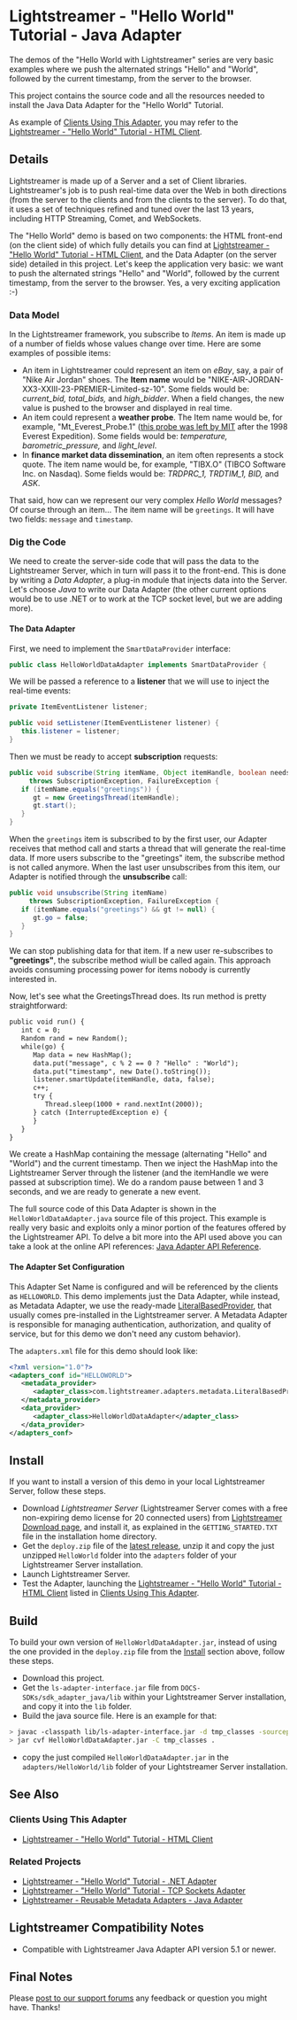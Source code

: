 # Lightstreamer - "Hello World" Tutorial - Java Adapter #

<!-- START DESCRIPTION lightstreamer-example-helloworld-adapter-java -->
The demos of the "Hello World with Lightstreamer" series are very basic examples where we push the alternated strings "Hello" and "World", followed by the current timestamp, from the server to the browser. 

This project contains the source code and all the resources needed to install the Java Data Adapter for the "Hello World" Tutorial.

As example of [Clients Using This Adapter](https://github.com/Weswit/Lightstreamer-example-HelloWorld-adapter-java#clients-using-this-adapter), you may refer to the [Lightstreamer - "Hello World" Tutorial - HTML Client](https://github.com/Weswit/Lightstreamer-example-HelloWorld-client-javascript).

## Details

Lightstreamer is made up of a Server and a set of Client libraries. Lightstreamer's job is to push real-time data over the Web in both directions (from the server to the clients and from the clients to the server). To do that, it uses a set of techniques refined and tuned over the last 13 years, including HTTP Streaming, Comet, and WebSockets.<br>
<!-- END DESCRIPTION lightstreamer-example-helloworld-adapter-java -->

The "Hello World" demo is based on two components: the HTML front-end (on the client side) of which fully details you can find at [Lightstreamer - "Hello World" Tutorial - HTML Client](https://github.com/Weswit/Lightstreamer-example-HelloWorld-client-javascript), and the Data Adapter (on the server side) detailed in this project.
Let's keep the application very basic: we want to push the alternated strings "Hello" and "World", followed by the current timestamp, from the server to the browser. Yes, a very exciting application :-)

### Data Model

In the Lightstreamer framework, you subscribe to *Items*. An item is made up of a number of fields whose values change over time. Here are some examples of possible items:

* An item in Lightstreamer could represent an item on *eBay*, say, a pair of "Nike Air Jordan" shoes. The <b>Item name</b> would be "NIKE-AIR-JORDAN-XX3-XXIII-23-PREMIER-Limited-sz-10". Some fields would be: <i>current_bid, total_bids,</i> and <i>high_bidder</i>. When a field changes, the new value is pushed to the browser and displayed in real time.
* An item could represent a <b>weather probe</b>. The Item name would be, for example, "Mt_Everest_Probe.1" ([this probe was left by MIT](http://web.media.mit.edu/%7Efletcher/argos/weather-probes.html) after the 1998 Everest Expedition). Some fields would be: <i>temperature, barometric_pressure,</i> and <i>light_level</i>.
* In <b>finance market data dissemination</b>, an item often represents a stock quote. The item name would be, for example, "TIBX.O" (TIBCO Software Inc. on Nasdaq). Some fields would be: <i>TRDPRC_1, TRDTIM_1, BID,</i> and <i>ASK</i>.

That said, how can we represent our very complex *Hello World* messages? Of course through an item... The item name will be `greetings`. It will have two fields: `message` and `timestamp`.

### Dig the Code

We need to create the server-side code that will pass the data to the Lightstreamer Server, which in turn will pass it to the front-end. This is done by writing a *Data Adapter*, a plug-in module that injects data into the Server. Let's choose *Java* to write our Data Adapter (the other current options would be to use .NET or to work at the TCP socket level, but we are adding more).

#### The Data Adapter
First, we need to implement the `SmartDataProvider` interface:

```java
public class HelloWorldDataAdapter implements SmartDataProvider {
```

We will be passed a reference to a <b>listener</b> that we will use to inject the real-time events:

```java
private ItemEventListener listener;

public void setListener(ItemEventListener listener) {
   this.listener = listener;
}
```

Then we must be ready to accept <b>subscription</b> requests:

```java
public void subscribe(String itemName, Object itemHandle, boolean needsIterator)
     throws SubscriptionException, FailureException {
   if (itemName.equals("greetings")) {
      gt = new GreetingsThread(itemHandle);
      gt.start();
   }
}
```

When the `greetings` item is subscribed to by the first user, our Adapter receives that method call and starts a thread that will generate the real-time data. If more users subscribe to the "greetings" item, the subscribe method is not called anymore. When the last user unsubscribes from this item, our Adapter is notified through the <b>unsubscribe</b> call:

```java
public void unsubscribe(String itemName)
     throws SubscriptionException, FailureException {
   if (itemName.equals("greetings") && gt != null) {
      gt.go = false;
   }
}
```

We can stop publishing data for that item. If a new user re-subscribes to <b>"greetings"</b>, the subscribe method wiull be called again. This approach avoids consuming processing power for items nobody is currently interested in.

Now, let's see what the GreetingsThread does. Its run method is pretty straightforward:

```html
public void run() {
   int c = 0;
   Random rand = new Random();
   while(go) {
      Map data = new HashMap();
      data.put("message", c % 2 == 0 ? "Hello" : "World");
      data.put("timestamp", new Date().toString());
      listener.smartUpdate(itemHandle, data, false);
      c++;
      try {
         Thread.sleep(1000 + rand.nextInt(2000));
      } catch (InterruptedException e) {
      }
   }
}
```

We create a HashMap containing the message (alternating "Hello" and "World") and the current timestamp. Then we inject the HashMap into the Lightstreamer Server through the listener (and the itemHandle we were passed at subscription time). We do a random pause between 1 and 3 seconds, and we are ready to generate a new event.

The full source code of this Data Adapter is shown in the `HelloWorldDataAdapter.java` source file of this project.
This example is really very basic and exploits only a minor portion of the features offered by the Lightstreamer API. To delve a bit more into the API used above you can take a look at the online API references: [Java Adapter API Reference](http://www.lightstreamer.com/docs/adapter_java_api/index.html).

#### The Adapter Set Configuration

This Adapter Set Name is configured and will be referenced by the clients as `HELLOWORLD`.
This demo implements just the Data Adapter, while instead, as Metadata Adapter, we use the ready-made [LiteralBasedProvider](https://github.com/Weswit/Lightstreamer-example-ReusableMetadata-adapter-java), that usually comes pre-installed in the Lightstreamer server. A Metadata Adapter is responsible for managing authentication, authorization, and quality of service, but for this demo we don't need any custom behavior).

The `adapters.xml` file for this demo should look like:
```xml
<?xml version="1.0"?>
<adapters_conf id="HELLOWORLD">
   <metadata_provider>
      <adapter_class>com.lightstreamer.adapters.metadata.LiteralBasedProvider</adapter_class>
   </metadata_provider>
   <data_provider>
      <adapter_class>HelloWorldDataAdapter</adapter_class>
   </data_provider>
</adapters_conf>
```

## Install
If you want to install a version of this demo in your local Lightstreamer Server, follow these steps.
* Download *Lightstreamer Server* (Lightstreamer Server comes with a free non-expiring demo license for 20 connected users) from [Lightstreamer Download page](http://www.lightstreamer.com/download.htm), and install it, as explained in the `GETTING_STARTED.TXT` file in the installation home directory.
* Get the `deploy.zip` file of the [latest release](https://github.com/Weswit/Lightstreamer-example-HelloWorld-adapter-java/releases), unzip it and copy the just unzipped `HelloWorld` folder into the `adapters` folder of your Lightstreamer Server installation.
* Launch Lightstreamer Server.
* Test the Adapter, launching the [Lightstreamer - "Hello World" Tutorial - HTML Client](https://github.com/Weswit/Lightstreamer-example-HelloWorld-client-javascript) listed in [Clients Using This Adapter](https://github.com/Weswit/Lightstreamer-example-HelloWorld-adapter-java#clients-using-this-adapter).

## Build
To build your own version of `HelloWorldDataAdapter.jar`, instead of using the one provided in the `deploy.zip` file from the [Install](https://github.com/Weswit/Lightstreamer-example-HelloWorld-adapter-java#install) section above, follow these steps.
* Download this project.
* Get the `ls-adapter-interface.jar` file from `DOCS-SDKs/sdk_adapter_java/lib` within your Lightstreamer Server installation, and copy it into the `lib` folder.
* Build the java source file. Here is an example for that:
```sh
> javac -classpath lib/ls-adapter-interface.jar -d tmp_classes -sourcepath src src/HelloWorldDataAdapter.java
> jar cvf HelloWorldDataAdapter.jar -C tmp_classes .
```
* copy the just compiled `HelloWorldDataAdapter.jar` in the `adapters/HelloWorld/lib` folder of your Lightstreamer Server installation.

## See Also 

### Clients Using This Adapter

<!-- START RELATED_ENTRIES -->

* [Lightstreamer - "Hello World" Tutorial - HTML Client](https://github.com/Weswit/Lightstreamer-example-HelloWorld-client-javascript)

<!-- END RELATED_ENTRIES -->

### Related Projects

* [Lightstreamer - "Hello World" Tutorial - .NET Adapter](https://github.com/Weswit/Lightstreamer-example-HelloWorld-adapter-dotnet)
* [Lightstreamer - "Hello World" Tutorial - TCP Sockets Adapter](https://github.com/Weswit/Lightstreamer-example-HelloWorld-adapter-socket)
* [Lightstreamer - Reusable Metadata Adapters - Java Adapter](https://github.com/Weswit/Lightstreamer-example-ReusableMetadata-adapter-java)

## Lightstreamer Compatibility Notes

- Compatible with Lightstreamer Java Adapter API version 5.1 or newer.

## Final Notes

Please [post to our support forums](http://forums.lightstreamer.com) any feedback or question you might have. Thanks!
